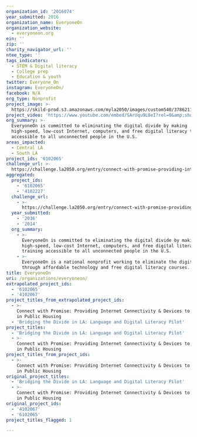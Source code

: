 ```yaml
---
organization_id: '2016074'
year_submitted: 2016
organization_name: EveryoneOn
organization_website:
  - everyoneon.org
ein: ''
zip: ''
charity_navigator_url: ''
ntee_type: ''
tags_indicators:
  - STEM & Digital literacy
  - College prep
  - Education & youth
twitter: Everyone_On
instagram: EveryoneOn/
facebook: N/A
org_type: Nonprofit
project_image: >-
  https://skild-prod.s3.amazonaws.com/myla2050/images/custom540/3786211355741-team91.jpg
project_video: 'https://www.youtube.com/embed/SArUqu9L8eI?rel=0&amp;showinfo=0'
org_summary: >-
  EveryoneOn is committed to eliminating the digital divide by making
  high-speed, low-cost Internet, computers, and free digital literacy training
  accessible to all unconnected people in the U.S.
areas_impacted:
  - Central LA
  - South LA
project_ids: '6102065'
challenge_url: >-
  https://challenge.la2050.org/entry/connect-with-promise-providing-internet-connectivity-devices-to-families-in-public-housing
aggregated:
  project_ids:
    - '6102065'
    - '4102227'
  challenge_url:
    - >-
      https://challenge.la2050.org/entry/connect-with-promise-providing-internet-connectivity-devices-to-families-in-public-housing
  year_submitted:
    - '2016'
    - '2014'
  org_summary:
    - >-
      EveryoneOn is committed to eliminating the digital divide by making
      high-speed, low-cost Internet, computers, and free digital literacy
      training accessible to all unconnected people in the U.S.
    - >-
      EveryoneOn is a national nonprofit working to eliminate the digital divide
      through affordable technology and free digital literacy courses.
title: EveryoneOn
uri: /organizations/everyoneon/
extrapolated_project_ids:
  - '6102065'
  - '4102067'
project_titles_from_extrapolated_project_ids:
  - >-
    Connect with Promise: Providing Internet Connectivity & Devices to Families
    in Public Housing
  - 'Bridging the Divide in LA: Language and Digital Literacy Pilot'
project_titles:
  - 'Bridging the Divide in LA: Language and Digital Literacy Pilot'
  - >-
    Connect with Promise: Providing Internet Connectivity & Devices to Families
    in Public Housing
project_titles_from_project_ids:
  - >-
    Connect with Promise: Providing Internet Connectivity & Devices to Families
    in Public Housing
original_project_titles:
  - 'Bridging the Divide in LA: Language and Digital Literacy Pilot'
  - >-
    Connect with Promise: Providing Internet Connectivity & Devices to Families
    in Public Housing
original_project_ids:
  - '4102067'
  - '6102065'
project_titles_flagged: 1

---
```

